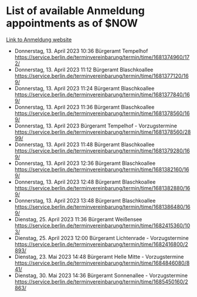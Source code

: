 # List of available Anmeldung appointments as of $NOW
[Link to Anmeldung website](https://service.berlin.de/terminvereinbarung/termin/tag.php?termin=1&anliegen[]=120686&dienstleisterlist=122210,122217,327316,122219,327312,122227,327314,122231,327346,122243,327348,122254,122252,329742,122260,329745,122262,329748,122271,327278,122273,327274,122277,327276,330436,122280,327294,122282,327290,122284,327292,122291,327270,122285,327266,122286,327264,122296,327268,150230,329760,122297,327286,122294,327284,122312,329763,122314,329775,122304,327330,122311,327334,122309,327332,317869,122281,327352,122279,329772,122283,122276,327324,122274,327326,122267,329766,122246,327318,122251,327320,122257,327322,122208,327298,122226,327300&herkunft=http%3A%2F%2Fservice.berlin.de%2Fdienstleistung%2F120686%2F)
- Donnerstag, 13. April 2023 10:36 Bürgeramt Tempelhof https://service.berlin.de/terminvereinbarung/termin/time/1681374960/172/
- Donnerstag, 13. April 2023 11:12 Bürgeramt Blaschkoallee https://service.berlin.de/terminvereinbarung/termin/time/1681377120/169/
- Donnerstag, 13. April 2023 11:24 Bürgeramt Blaschkoallee https://service.berlin.de/terminvereinbarung/termin/time/1681377840/169/
- Donnerstag, 13. April 2023 11:36 Bürgeramt Blaschkoallee https://service.berlin.de/terminvereinbarung/termin/time/1681378560/169/
- Donnerstag, 13. April 2023  Bürgeramt Tempelhof - Vorzugstermine https://service.berlin.de/terminvereinbarung/termin/time/1681378560/2899/
- Donnerstag, 13. April 2023 11:48 Bürgeramt Blaschkoallee https://service.berlin.de/terminvereinbarung/termin/time/1681379280/169/
- Donnerstag, 13. April 2023 12:36 Bürgeramt Blaschkoallee https://service.berlin.de/terminvereinbarung/termin/time/1681382160/169/
- Donnerstag, 13. April 2023 12:48 Bürgeramt Blaschkoallee https://service.berlin.de/terminvereinbarung/termin/time/1681382880/169/
- Donnerstag, 13. April 2023 13:48 Bürgeramt Blaschkoallee https://service.berlin.de/terminvereinbarung/termin/time/1681386480/169/
- Dienstag, 25. April 2023 11:36 Bürgeramt Weißensee https://service.berlin.de/terminvereinbarung/termin/time/1682415360/103/
- Dienstag, 25. April 2023 12:00 Bürgeramt Lichtenrade - Vorzugstermine https://service.berlin.de/terminvereinbarung/termin/time/1682416800/2893/
- Dienstag, 23. Mai 2023 14:48 Bürgeramt Helle Mitte - Vorzugstermine https://service.berlin.de/terminvereinbarung/termin/time/1684846080/841/
- Dienstag, 30. Mai 2023 14:36 Bürgeramt Sonnenallee - Vorzugstermine https://service.berlin.de/terminvereinbarung/termin/time/1685450160/2863/
